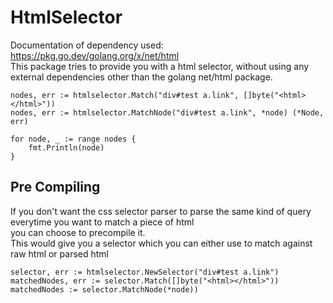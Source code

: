 # HtmlSelector
Documentation of dependency used: https://pkg.go.dev/golang.org/x/net/html  
This package tries to provide you with a html selector, without using any external dependencies other than the golang net/html package.  

```golang
nodes, err := htmlselector.Match("div#test a.link", []byte("<html></html>"))
nodes, err := htmlselector.MatchNode("div#test a.link", *node) (*Node, err)

for node, _ := range nodes {
	fmt.Println(node)
}
```

## Pre Compiling
If you don't want the css selector parser to parse the same kind of query everytime you want to match a piece of html  
you can choose to precompile it.  
This would give you a selector which you can either use to match against raw html or parsed html  

```golang
selector, err := htmlselector.NewSelector("div#test a.link")
matchedNodes, err := selector.Match([]byte("<html></html>"))
matchedNodes := selector.MatchNode(*node))
```

